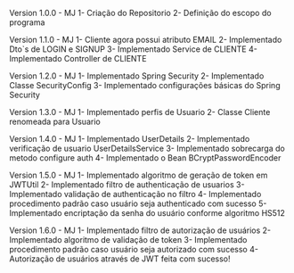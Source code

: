 Version 1.0.0 - MJ
1- Criação do Repositorio
2- Definição do escopo do programa

Version 1.1.0 - MJ
1- Cliente agora possui atributo EMAIL
2- Implementado Dto`s de LOGIN e SIGNUP
3- Implementado Service de CLIENTE
4- Implementado Controller de CLIENTE

Version 1.2.0 - MJ
1- Implementado Spring Security
2- Implementado Classe SecurityConfig
3- Implementado configurações básicas do Spring Security

Version 1.3.0 - MJ
1- Implementado perfis de Usuario
2- Classe Cliente renomeada para Usuario

Version 1.4.0 - MJ
1- Implementado UserDetails
2- Implementado verificação de usuario UserDetailsService
3- Implementado sobrecarga do metodo configure auth
4- Implementado o Bean BCryptPasswordEncoder

Version 1.5.0 - MJ
1- Implementado algoritmo de geração de token em JWTUtil
2- Implementado filtro de authenticação de usuarios
3- Implementado validação de authenticação no filtro
4- Implementado procedimento padrão caso usuário seja authenticado com sucesso
5- Implementado encriptação da senha do usuário conforme algoritmo HS512

Version 1.6.0 - MJ
1- Implementado filtro de autorização de usuários
2- Implementado algoritmo de validação de token
3- Implementado procedimento padrão caso usuário seja autorizado com sucesso
4- Autorização de usuários através de JWT feita com sucesso!